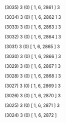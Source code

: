 (3035) 3 (0) [ 1, 6, 2861 ] 3 


(3034) 3 (0) [ 1, 6, 2862 ] 3 


(3033) 3 (0) [ 1, 6, 2863 ] 3 


(3032) 3 (0) [ 1, 6, 2864 ] 3 


(3031) 3 (0) [ 1, 6, 2865 ] 3 


(3030) 3 (0) [ 1, 6, 2866 ] 3 


(3029) 3 (0) [ 1, 6, 2867 ] 3 


(3028) 3 (0) [ 1, 6, 2868 ] 3 


(3027) 3 (0) [ 1, 6, 2869 ] 3 


(3026) 3 (0) [ 1, 6, 2870 ] 3 


(3025) 3 (0) [ 1, 6, 2871 ] 3 


(3024) 3 (0) [ 1, 6, 2872 ]  

